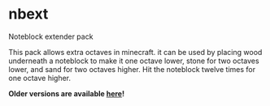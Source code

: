 # nbext
Noteblock extender pack

This pack allows extra octaves in minecraft. it can be used by placing wood underneath a noteblock to make it one octave lower, stone for two octaves lower, and sand for two octaves higher. Hit the noteblock twelve times for one octave higher.

**Older versions are available [here](https://www.curseforge.com/minecraft/texture-packs/nbext)!**
